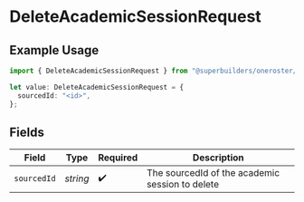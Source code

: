 # DeleteAcademicSessionRequest

## Example Usage

```typescript
import { DeleteAcademicSessionRequest } from "@superbuilders/oneroster/models/operations";

let value: DeleteAcademicSessionRequest = {
  sourcedId: "<id>",
};
```

## Fields

| Field                                           | Type                                            | Required                                        | Description                                     |
| ----------------------------------------------- | ----------------------------------------------- | ----------------------------------------------- | ----------------------------------------------- |
| `sourcedId`                                     | *string*                                        | :heavy_check_mark:                              | The sourcedId of the academic session to delete |